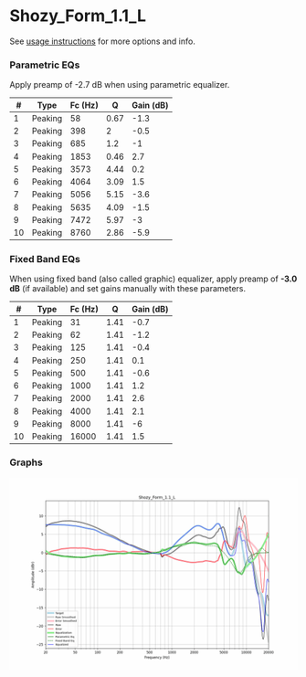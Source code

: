 # Shozy_Form_1.1_L
See [usage instructions](https://github.com/jaakkopasanen/AutoEq#usage) for more options and info.

### Parametric EQs
Apply preamp of -2.7 dB when using parametric equalizer.

|   # | Type    |   Fc (Hz) |    Q |   Gain (dB) |
|-----|---------|-----------|------|-------------|
|   1 | Peaking |        58 | 0.67 |        -1.3 |
|   2 | Peaking |       398 | 2    |        -0.5 |
|   3 | Peaking |       685 | 1.2  |        -1   |
|   4 | Peaking |      1853 | 0.46 |         2.7 |
|   5 | Peaking |      3573 | 4.44 |         0.2 |
|   6 | Peaking |      4064 | 3.09 |         1.5 |
|   7 | Peaking |      5056 | 5.15 |        -3.6 |
|   8 | Peaking |      5635 | 4.09 |        -1.5 |
|   9 | Peaking |      7472 | 5.97 |        -3   |
|  10 | Peaking |      8760 | 2.86 |        -5.9 |

### Fixed Band EQs
When using fixed band (also called graphic) equalizer, apply preamp of **-3.0 dB** (if available) and set gains manually with these parameters.

|   # | Type    |   Fc (Hz) |    Q |   Gain (dB) |
|-----|---------|-----------|------|-------------|
|   1 | Peaking |        31 | 1.41 |        -0.7 |
|   2 | Peaking |        62 | 1.41 |        -1.2 |
|   3 | Peaking |       125 | 1.41 |        -0.4 |
|   4 | Peaking |       250 | 1.41 |         0.1 |
|   5 | Peaking |       500 | 1.41 |        -0.6 |
|   6 | Peaking |      1000 | 1.41 |         1.2 |
|   7 | Peaking |      2000 | 1.41 |         2.6 |
|   8 | Peaking |      4000 | 1.41 |         2.1 |
|   9 | Peaking |      8000 | 1.41 |        -6   |
|  10 | Peaking |     16000 | 1.41 |         1.5 |

### Graphs
![](./Shozy_Form_1.1_L.png)
